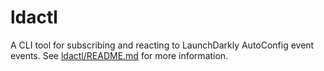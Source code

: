 # ldactl

A CLI tool for subscribing and reacting to LaunchDarkly AutoConfig event events. See [ldactl/README.md](ldactl/README.md) for more information.